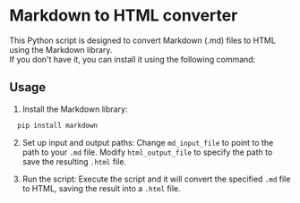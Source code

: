 # Markdown to HTML converter

This Python script is designed to convert Markdown (.md) files to HTML using the Markdown library.  
If you don't have it, you can install it using the following command:

## Usage

1. Install the Markdown library:
  ```bash
    pip install markdown
  ```

2. Set up input and output paths:
  Change `md_input_file` to point to the path to your `.md` file.
  Modify `html_output_file` to specify the path to save the resulting `.html` file.

3. Run the script:
  Execute the script and it will convert the specified  `.md` file to HTML, saving the result into a `.html` file.
